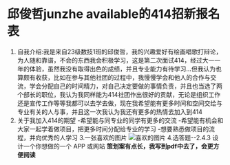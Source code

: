 # 邱俊哲junzhe available的414招新报名表  
1. 自我介绍:我是来自23级数技1班的邱俊哲，我的兴趣爱好有绘画唱歌打辩论，为人随和靠谱，不会的东西我会积极学习，这是第二次面试414，经过大一一年的体验，虽然我没有取得出色的成绩，并且专业能力有待学习...但我认为也算颇有收获，比如在参与其他社团的过程中，我慢慢学会和他人的合作与交流，学会分配自己的时间精力，对自己决定要做的事情负责，并且也当选了两个部长的职位，我认为我同样能为414社团作出很好的贡献，无论是组织工作还是宣传工作等等我都可以去学去做，现在我希望能有更多时间和空间交给与专业有关的人与事，并且这一次我认为我还有更多的热情去加入到414
2. 关于我加入414的期望
-希望能与同专业的同学有更多的交流
-希望能有机会和大家一起学着做项目，把更多时间分配给专业的学习
-想要熟悉做项目的流程，并向优秀的人学习
3.一张喜欢的图片
 ![喜欢的图片](https://github.com/user-attachments/assets/b345bb16-50ac-494b-979e-6081d5a4806c)
4.选答题--2.4.3 设计一个你想做的一个 APP 或网站
**策划案有点长，我写到pdf中去了，会更方便阅读**

